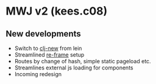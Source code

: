 # MWJ v2 (kees.c08)

## New developments
- Switch to [clj-new](https://github.com/seancorfield/clj-new) from lein
- Streamlined [re-frame](https://github.com/day8/re-frame) setup
- Routes by change of hash, simple static pageload etc.
- Streamlines external js loading for components
- Incoming redesign
